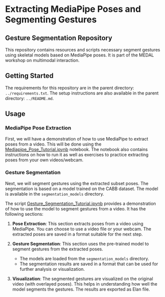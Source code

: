 # Extracting MediaPipe Poses and Segmenting Gestures

## Gesture Segmentation Repository

This repository contains resources and scripts necessary segment gestures using skeletal models based on MediaPipe poses. It is part of the MEDAL workshop on multimodal interaction.


## Getting Started
The requirements for this repository are in the parent directory: `../requirements.txt`. The setup instructions are also available in the parent directory: `../README.md`.


## Usage

### MediaPipe Pose Extraction
First, we will have a demonstration of how to use MediaPipe to extract poses from a video. This will be done using the [Mediapipe_Pose_Tutorial.ipynb](Mediapipe_Pose_Tutorial.ipynb) notebook. The notebook also contains instructions on how to run it as well as exercises to practice extracting poses from your own videos/webcam. 

### Gesture Segmentation
Next, we will segment gestures using the extracted subset poses. The segmentation is based on a model trained on the CABB dataset. The model is available in the `segmentation_models` directory.

The script [Gesture_Segmentation_Tutorial.ipynb](Gesture_Segmentation_Tutorial.ipynb) provides a demonstration of how to use the model to segment gestures from a video.  It has the following sections:

1. **Pose Extraction**: This section extracts poses from a video using MediaPipe. You can choose to use a video file or your webcam. The extracted poses are saved in a format suitable for the next step.

2. **Gesture Segmentation**: This section uses the pre-trained model to segment gestures from the extracted poses. 
   - The models are loaded from the `segmentation_models` directory.
   - The segmentation results are saved in a format that can be used for further analysis or visualization.

3. **Visualization**: The segmented gestures are visualized on the original video (with overlayed poses). This helps in understanding how well the model segments the gestures. The results are exported as Elan file.